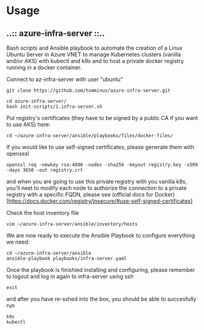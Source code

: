 # Usage

## ..:: azure-infra-server ::..
Bash scripts and Ansible playbook to automate the creation of a Linux Ubuntu Server in Azure VNET to manage Kubernetes clusters (vanilla and/or AKS) with kubectl and k9s and to host a private docker registry running in a docker container.

Connect to az-infra-server with user "ubuntu"

    git clone https://github.com/tomminux/azure-infra-server.git

    cd azure-infra-server/
    bash init-scripts/1.infra-server.sh 

Put registry's certificates (they have to be signed by a public CA if you want to use AKS) here:

    cd ~/azure-infra-server/ansible/playbooks/files/docker-files/

If you would like to use self-signed certificates, please generate them with opensssl 
 
    openssl req -newkey rsa:4096 -nodes -sha256 -keyout registry.key -x509 -days 3650 -out registry.crt

and when you are going to use this private registry with you vanilla k8s, you'll neet to modify each node to authorize the connection to a private registry with a specific FQDN, please see (official docs for Docker)[https://docs.docker.com/registry/insecure/#use-self-signed-certificates]

Check the host inventory file

    vim ~/azure-infra-server/ansible/inventory/hosts

We are now ready to execute the Ansible Playbook to configure everything we need:

    cd ~/azure-infra-server/ansible
    ansible-playbook playbooks/infra-server.yaml

Once the playbook is finishied installing and configuring, please remember to logout and log in again to infra-server using ssh

    exit

and after you have re-sshed into the box, you should be able to succesfully run

    k9s
    kubectl

